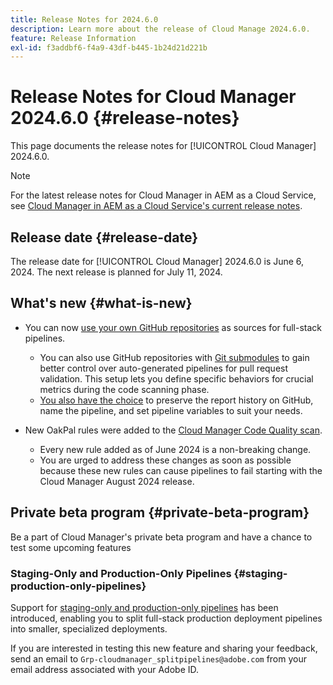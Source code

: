 ```yaml
---
title: Release Notes for 2024.6.0
description: Learn more about the release of Cloud Manage 2024.6.0.
feature: Release Information
exl-id: f3addbf6-f4a9-43df-b445-1b24d21d221b
---
```

# Release Notes for Cloud Manager 2024.6.0 {#release-notes}

This page documents the release notes for [!UICONTROL Cloud Manager] 2024.6.0.

>[!NOTE]
>
>For the latest release notes for Cloud Manager in AEM as a Cloud Service, see [Cloud Manager in AEM as a Cloud Service's current release notes](https://experienceleague.adobe.com/en/docs/experience-manager-cloud-service/content/release-notes/cloud-manager/current).

## Release date {#release-date}

The release date for [!UICONTROL Cloud Manager] 2024.6.0 is June 6, 2024. The next release is planned for July 11, 2024.

## What's new {#what-is-new}

* You can now [use your own GitHub repositories](/help/managing-code/private-repositories.md) as sources for full-stack pipelines.

  * You can also use GitHub repositories with [Git submodules](/help/managing-code/git-submodules.md) to gain better control over auto-generated pipelines for pull request validation. This setup lets you define specific behaviors for crucial metrics during the code scanning phase.
  * [You also have the choice](/help/managing-code/github-check-config.md) to preserve the report history on GitHub, name the pipeline, and set pipeline variables to suit your needs.
* New OakPal rules were added to the [Cloud Manager Code Quality scan](/help/using/custom-code-quality-rules.md#oakpal-ui-content-package).
  * Every new rule added as of June 2024 is a non-breaking change.
  * You are urged to address these changes as soon as possible because these new rules can cause pipelines to fail starting with the Cloud Manager August 2024 release.

## Private beta program {#private-beta-program}

Be a part of Cloud Manager's private beta program and have a chance to test some upcoming features

### Staging-Only and Production-Only Pipelines {#staging-production-only-pipelines}

Support for [staging-only and production-only pipelines](/help/using/stage-prod-only.md) has been introduced, enabling you to split full-stack production deployment pipelines into smaller, specialized deployments.

If you are interested in testing this new feature and sharing your feedback, send an email to  `Grp-cloudmanager_splitpipelines@adobe.com` from your email address associated with your Adobe ID.
